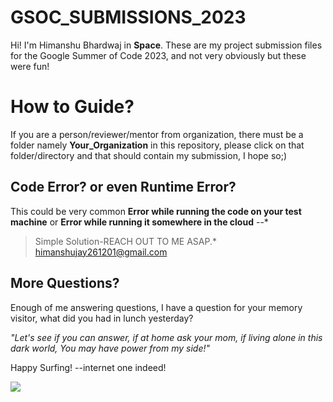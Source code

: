 # GSOC_SUBMISSIONS_2023

Hi! I'm Himanshu Bhardwaj in **Space**. These are my project submission files for the Google Summer of Code 2023, and not very obviously but these were fun!


# How to Guide?

If you are a person/reviewer/mentor from organization, there must be a folder namely  **Your_Organization** in this repository, please click on that folder/directory and that should contain my submission, I hope so;)

## Code Error? or even Runtime Error?

This could be very common **Error while running the code on your test machine** or **Error while running it somewhere in the cloud** --*

> Simple Solution-REACH OUT TO ME ASAP.*
> himanshujay261201@gmail.com

## More Questions?
Enough of me answering questions, I have a question for your memory visitor, what did you had in lunch yesterday?

*"Let's see if you can answer, if at home ask your mom, if living alone in this dark world, You may have power from my side!"*

Happy Surfing! --internet one indeed!

![](https://developers.google.com/open-source/gsoc/resources/downloads/GSoC-Vertical.png)
